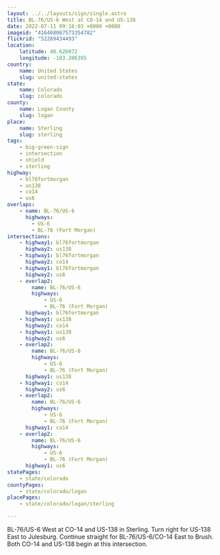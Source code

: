 ```yaml
---
layout: ../../layouts/sign/single.astro
title: BL-76/US-6 West at CO-14 and US-138
date: 2022-07-11 09:16:03 +0000 +0000
imageid: "416468067573354782"
flickrid: "52269434493"
location:
    latitude: 40.626072
    longitude: -103.206395
country:
    name: United States
    slug: united-states
state:
    name: Colorado
    slug: colorado
county:
    name: Logan County
    slug: logan
place:
    name: Sterling
    slug: sterling
tags:
    - big-green-sign
    - intersection
    - shield
    - sterling
highway:
    - bl76fortmorgan
    - us138
    - co14
    - us6
overlaps:
    - name: BL-76/US-6
      highways:
        - US-6
        - BL-76 (Fort Morgan)
intersections:
    - highway1: bl76fortmorgan
      highway2: us138
    - highway1: bl76fortmorgan
      highway2: co14
    - highway1: bl76fortmorgan
      highway2: us6
    - overlap2:
        name: BL-76/US-6
        highways:
            - US-6
            - BL-76 (Fort Morgan)
      highway1: bl76fortmorgan
    - highway1: us138
      highway2: co14
    - highway1: us138
      highway2: us6
    - overlap2:
        name: BL-76/US-6
        highways:
            - US-6
            - BL-76 (Fort Morgan)
      highway1: us138
    - highway1: co14
      highway2: us6
    - overlap2:
        name: BL-76/US-6
        highways:
            - US-6
            - BL-76 (Fort Morgan)
      highway1: co14
    - overlap2:
        name: BL-76/US-6
        highways:
            - US-6
            - BL-76 (Fort Morgan)
      highway1: us6
statePages:
    - state/colorado
countyPages:
    - state/colorado/logan
placePages:
    - state/colorado/logan/sterling

---
```

BL-76/US-6 West at CO-14 and US-138 in Sterling.  Turn right for US-138 East to Julesburg.  Continue straight for BL-76/US-6/CO-14 East to Brush.  Both CO-14 and US-138 begin at this intersection.